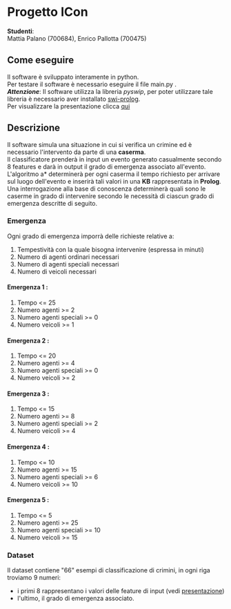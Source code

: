 # Progetto ICon
**Studenti**:<br>
Mattia Palano (700684), Enrico Pallotta (700475)
## Come eseguire
Il software è sviluppato interamente in python.<br>
Per testare il software è necessario eseguire il file main.py . <br>
***Attenzione***: Il software utilizza la libreria *pyswip*, per poter utilizzare tale libreria è necessario aver installato [swi-prolog](https://www.swi-prolog.org/Download.html). <br>
Per visualizzare la presentazione clicca [qui](Presentazione.pdf)
## Descrizione
Il software simula una situazione in cui si verifica un crimine ed è necessario l'intervento da parte di una **caserma**.<br>
Il classificatore prenderà in input un evento generato casualmente secondo 8 features e darà in output il grado di emergenza associato all'evento.<br>
L'algoritmo a* determinerà per ogni caserma il tempo richiesto per arrivare sul luogo dell'evento e inserirà tali valori in una **KB** rappresentata in **Prolog**. <br>
Una interrogazione alla base di conoscenza determinerà quali sono le caserme in grado di intervenire secondo le necessità di ciascun grado di emergenza descritte di seguito.
### Emergenza
Ogni grado di emergenza imporrà delle richieste relative a:
1. Tempestività con la quale bisogna intervenire (espressa in minuti)
2. Numero di agenti ordinari necessari
3. Numero di agenti speciali necessari
4. Numero di veicoli necessari

#### Emergenza 1 :
1. Tempo <= 25
2. Numero agenti >= 2
3. Numero agenti speciali >= 0
4. Numero veicoli >= 1
#### Emergenza 2 :
1. Tempo <= 20
2. Numero agenti >= 4
3. Numero agenti speciali >= 0
4. Numero veicoli >= 2
#### Emergenza 3 :
1. Tempo <= 15
2. Numero agenti >= 8
3. Numero agenti speciali >= 2
4. Numero veicoli >= 4
#### Emergenza 4 :
1. Tempo <= 10
2. Numero agenti >= 15
3. Numero agenti speciali >= 6
4. Numero veicoli >= 10
#### Emergenza 5 :
1. Tempo <= 5
2. Numero agenti >= 25
3. Numero agenti speciali >= 10
4. Numero veicoli >= 15

### Dataset
Il dataset contiene "66" esempi di classificazione di crimini, in ogni riga troviamo 9 numeri: <br>
- i primi 8 rappresentano i valori delle feature di input (vedi [presentazione](Presentazione.pdf))
- l'ultimo, il grado di emergenza associato.